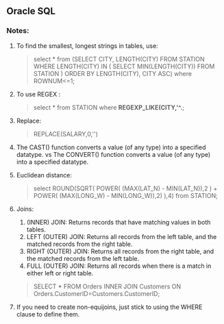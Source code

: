 ## Oracle SQL
### Notes:
1. To find the smallest, longest strings in tables, use:
    >select * from (SELECT CITY, LENGTH(CITY) FROM STATION WHERE LENGTH(CITY) IN (
    > SELECT MIN(LENGTH(CITY))
    > FROM STATION
    >) ORDER BY LENGTH(CITY),  CITY ASC) where ROWNUM<=1;

1. To use REGEX :
    >select * from STATION where **REGEXP_LIKE(CITY,'^.**;

1. Replace:
    >REPLACE(SALARY,0,'')

1. The CAST() function converts a value (of any type) into a specified datatype.
    vs
    The CONVERT() function converts a value (of any type) into a specified datatype.

1. Euclidean distance:
    > select ROUND(SQRT( POWER( (MAX(LAT_N) - MIN(LAT_N)),2 ) + POWER( (MAX(LONG_W) - MIN(LONG_W)),2) ),4) from STATION;

1. Joins:
   
    1. (INNER) JOIN: Returns records that have matching values in both tables. 
    1. LEFT (OUTER) JOIN: Returns all records from the left table, and the matched records from the right table. 
    1. RIGHT (OUTER) JOIN: Returns all records from the right table, and the matched records from the left table.
    1. FULL (OUTER) JOIN: Returns all records when there is a match in either left or right table.
    
     > SELECT * FROM Orders INNER JOIN Customers ON Orders.CustomerID=Customers.CustomerID;

1.  If you need to create non-equijoins, just stick to using the WHERE clause to define them. 